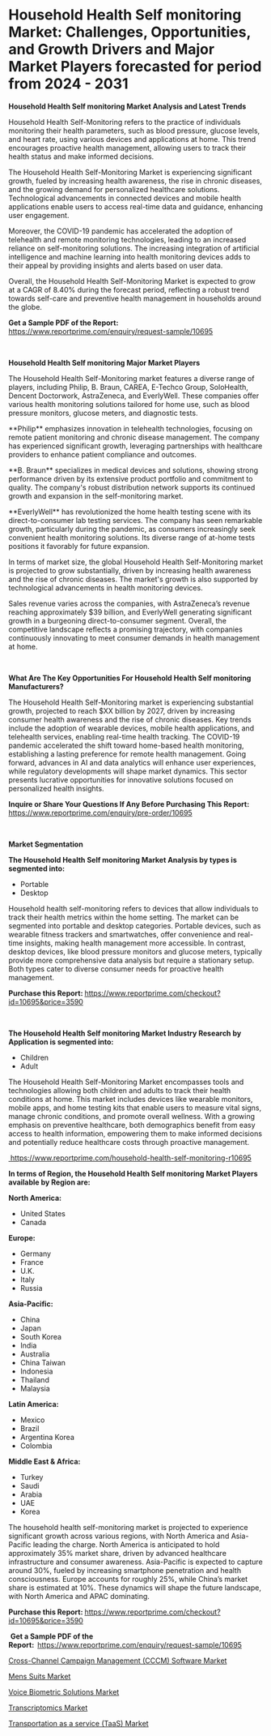 <p><h1>Household Health Self monitoring Market: Challenges, Opportunities, and Growth Drivers and Major Market Players forecasted for period from 2024 - 2031</h1></p><p><strong>Household Health Self monitoring Market Analysis and Latest Trends</strong></p>
<p><p>Household Health Self-Monitoring refers to the practice of individuals monitoring their health parameters, such as blood pressure, glucose levels, and heart rate, using various devices and applications at home. This trend encourages proactive health management, allowing users to track their health status and make informed decisions. </p><p>The Household Health Self-Monitoring Market is experiencing significant growth, fueled by increasing health awareness, the rise in chronic diseases, and the growing demand for personalized healthcare solutions. Technological advancements in connected devices and mobile health applications enable users to access real-time data and guidance, enhancing user engagement. </p><p>Moreover, the COVID-19 pandemic has accelerated the adoption of telehealth and remote monitoring technologies, leading to an increased reliance on self-monitoring solutions. The increasing integration of artificial intelligence and machine learning into health monitoring devices adds to their appeal by providing insights and alerts based on user data. </p><p>Overall, the Household Health Self-Monitoring Market is expected to grow at a CAGR of 8.40% during the forecast period, reflecting a robust trend towards self-care and preventive health management in households around the globe.</p></p>
<p><strong>Get a Sample PDF of the Report:&nbsp;</strong> <a href="https://www.reportprime.com/enquiry/request-sample/10695?utm_campaign=39&utm_medium=2&utm_source=Github&utm_content=ia&utm_term=29112024&utm_id=household-health-self-monitoring">https://www.reportprime.com/enquiry/request-sample/10695</a></p>
<p>&nbsp;</p>
<p><strong>Household Health Self monitoring Major Market Players</strong></p>
<p><p>The Household Health Self-Monitoring market features a diverse range of players, including Philip, B. Braun, CAREA, E-Techco Group, SoloHealth, Dencent Doctorwork, AstraZeneca, and EverlyWell. These companies offer various health monitoring solutions tailored for home use, such as blood pressure monitors, glucose meters, and diagnostic tests.</p><p>**Philip** emphasizes innovation in telehealth technologies, focusing on remote patient monitoring and chronic disease management. The company has experienced significant growth, leveraging partnerships with healthcare providers to enhance patient compliance and outcomes.</p><p>**B. Braun** specializes in medical devices and solutions, showing strong performance driven by its extensive product portfolio and commitment to quality. The company's robust distribution network supports its continued growth and expansion in the self-monitoring market.</p><p>**EverlyWell** has revolutionized the home health testing scene with its direct-to-consumer lab testing services. The company has seen remarkable growth, particularly during the pandemic, as consumers increasingly seek convenient health monitoring solutions. Its diverse range of at-home tests positions it favorably for future expansion.</p><p>In terms of market size, the global Household Health Self-Monitoring market is projected to grow substantially, driven by increasing health awareness and the rise of chronic diseases. The market's growth is also supported by technological advancements in health monitoring devices.</p><p>Sales revenue varies across the companies, with AstraZeneca’s revenue reaching approximately $39 billion, and EverlyWell generating significant growth in a burgeoning direct-to-consumer segment. Overall, the competitive landscape reflects a promising trajectory, with companies continuously innovating to meet consumer demands in health management at home.</p></p>
<p>&nbsp;</p>
<p><strong>What Are The Key Opportunities For Household Health Self monitoring Manufacturers?</strong></p>
<p><p>The Household Health Self-Monitoring market is experiencing substantial growth, projected to reach $XX billion by 2027, driven by increasing consumer health awareness and the rise of chronic diseases. Key trends include the adoption of wearable devices, mobile health applications, and telehealth services, enabling real-time health tracking. The COVID-19 pandemic accelerated the shift toward home-based health monitoring, establishing a lasting preference for remote health management. Going forward, advances in AI and data analytics will enhance user experiences, while regulatory developments will shape market dynamics. This sector presents lucrative opportunities for innovative solutions focused on personalized health insights.</p></p>
<p><strong>Inquire or Share Your Questions If Any Before Purchasing This Report:</strong> <a href="https://www.reportprime.com/enquiry/pre-order/10695?utm_campaign=39&utm_medium=2&utm_source=Github&utm_content=ia&utm_term=29112024&utm_id=household-health-self-monitoring">https://www.reportprime.com/enquiry/pre-order/10695</a></p>
<p>&nbsp;</p>
<p><strong>Market Segmentation</strong></p>
<p><strong>The Household Health Self monitoring Market Analysis by types is segmented into:</strong></p>
<p><ul><li>Portable</li><li>Desktop</li></ul></p>
<p><p>Household health self-monitoring refers to devices that allow individuals to track their health metrics within the home setting. The market can be segmented into portable and desktop categories. Portable devices, such as wearable fitness trackers and smartwatches, offer convenience and real-time insights, making health management more accessible. In contrast, desktop devices, like blood pressure monitors and glucose meters, typically provide more comprehensive data analysis but require a stationary setup. Both types cater to diverse consumer needs for proactive health management.</p></p>
<p><strong>Purchase this Report:&nbsp;</strong><a href="https://www.reportprime.com/checkout?id=10695&price=3590&utm_campaign=39&utm_medium=2&utm_source=Github&utm_content=ia&utm_term=29112024&utm_id=household-health-self-monitoring">https://www.reportprime.com/checkout?id=10695&price=3590</a></p>
<p>&nbsp;</p>
<p><strong>The Household Health Self monitoring Market Industry Research by Application is segmented into:</strong></p>
<p><ul><li>Children</li><li>Adult</li></ul></p>
<p><p>The Household Health Self-Monitoring Market encompasses tools and technologies allowing both children and adults to track their health conditions at home. This market includes devices like wearable monitors, mobile apps, and home testing kits that enable users to measure vital signs, manage chronic conditions, and promote overall wellness. With a growing emphasis on preventive healthcare, both demographics benefit from easy access to health information, empowering them to make informed decisions and potentially reduce healthcare costs through proactive management.</p></p>
<p><a href="https://www.reportprime.com/household-health-self-monitoring-r10695?utm_campaign=39&utm_medium=2&utm_source=Github&utm_content=ia&utm_term=29112024&utm_id=household-health-self-monitoring">&nbsp;https://www.reportprime.com/household-health-self-monitoring-r10695</a></p>
<p><strong>In terms of Region, the Household Health Self monitoring Market Players available by Region are:</strong></p>
<p>
    <p> <strong> North America: </strong>
        <ul>
            <li>United States</li>
            <li>Canada</li>
        </ul>
        </p> 
    <p> <strong> Europe: </strong>
        <ul>
            <li>Germany</li>
            <li>France</li>
            <li>U.K.</li>
            <li>Italy</li>
            <li>Russia</li>
        </ul>
        </p> 
    <p> <strong> Asia-Pacific: </strong>
        <ul>
            <li>China</li>
            <li>Japan</li>
            <li>South Korea</li>
            <li>India</li>
            <li>Australia</li>
            <li>China Taiwan</li>
            <li>Indonesia</li>
            <li>Thailand</li>
            <li>Malaysia</li>
        </ul>
        </p> 
    <p> <strong> Latin America: </strong>
        <ul>
            <li>Mexico</li>
            <li>Brazil</li>
            <li>Argentina Korea</li>
            <li>Colombia</li>
        </ul>
        </p> 
    <p> <strong> Middle East & Africa: </strong>
        <ul>
            <li>Turkey</li>
            <li>Saudi</li>
            <li>Arabia</li>
            <li>UAE</li>
            <li>Korea</li>
        </ul>
    </p>
    </p>
<p><p>The household health self-monitoring market is projected to experience significant growth across various regions, with North America and Asia-Pacific leading the charge. North America is anticipated to hold approximately 35% market share, driven by advanced healthcare infrastructure and consumer awareness. Asia-Pacific is expected to capture around 30%, fueled by increasing smartphone penetration and health consciousness. Europe accounts for roughly 25%, while China’s market share is estimated at 10%. These dynamics will shape the future landscape, with North America and APAC dominating.</p></p>
<p><strong>Purchase this Report: </strong><a href="https://www.reportprime.com/checkout?id=10695&price=3590&utm_campaign=39&utm_medium=2&utm_source=Github&utm_content=ia&utm_term=29112024&utm_id=household-health-self-monitoring">https://www.reportprime.com/checkout?id=10695&price=3590</a></p>
<p>&nbsp;<strong>Get a Sample PDF of the Report:&nbsp;&nbsp;</strong><a href="https://www.reportprime.com/enquiry/request-sample/10695?utm_campaign=39&utm_medium=2&utm_source=Github&utm_content=ia&utm_term=29112024&utm_id=household-health-self-monitoring">https://www.reportprime.com/enquiry/request-sample/10695</a></p>
<p><strong></strong></p>
<p><p><a href="https://issuu.com/reportprime-2/docs/cross-channel-campaign-management-c_ddc44944936c88?utm_campaign=39&utm_medium=2&utm_source=Github&utm_content=ia&utm_term=29112024&utm_id=household-health-self-monitoring">Cross-Channel Campaign Management (CCCM) Software Market</a></p><p><a href="https://www.linkedin.com/pulse/mens-suits-sector-surge-9-growth-roadmap-2031-algocracy-ry2nc?utm_campaign=39&utm_medium=2&utm_source=Github&utm_content=ia&utm_term=29112024&utm_id=household-health-self-monitoring">Mens Suits Market</a></p><p><a href="https://www.linkedin.com/pulse/voice-biometric-solutions-market-dynamics-application-cgdkf?utm_campaign=39&utm_medium=2&utm_source=Github&utm_content=ia&utm_term=29112024&utm_id=household-health-self-monitoring">Voice Biometric Solutions Market</a></p><p><a href="https://www.linkedin.com/pulse/transcriptomics-market-evolution-global-trends-regional-pztkc?utm_campaign=39&utm_medium=2&utm_source=Github&utm_content=ia&utm_term=29112024&utm_id=household-health-self-monitoring">Transcriptomics Market</a></p><p><a href="https://issuu.com/reportprime-2/docs/transportation-as-a-service-taas-ma_eea72f884d7e7d?utm_campaign=39&utm_medium=2&utm_source=Github&utm_content=ia&utm_term=29112024&utm_id=household-health-self-monitoring">Transportation as a service (TaaS) Market</a></p></p>